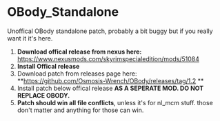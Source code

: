 # OBody_Standalone
Unoffical OBody standalone patch, probably a bit buggy but if you really want it it's here.

1. **Download offical release from nexus here:** https://www.nexusmods.com/skyrimspecialedition/mods/51084
2. **Install Offical release**
3. Download patch from releases page here: **https://github.com/Osmosis-Wrench/OBody/releases/tag/1.2  **
4. Install patch below offical release **AS A SEPERATE MOD. DO NOT REPLACE OBODY.**  
5. **Patch should win all file conflicts**, unless it's for nl_mcm stuff. those don't matter and anything for those can win.  
